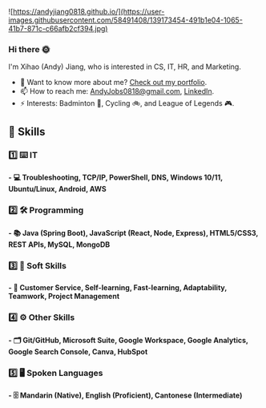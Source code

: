 ![https://andyjiang0818.github.io/](https://user-images.githubusercontent.com/58491408/139173454-491b1e04-1065-41b7-871c-c66afb2cf394.jpg)

### Hi there :sun_with_face:

I'm Xihao (Andy) Jiang, who is interested in CS, IT, HR, and Marketing. 

- 💬 Want to know more about me? [Check out my portfolio](https://andyjiang0818.github.io/).
- 📫 How to reach me: AndyJobs0818@gmail.com, [LinkedIn](https://www.linkedin.com/in/xihao-andy-jiang/). 
- ⚡ Interests: Badminton :badminton:, Cycling :bike:, and League of Legends :video_game:. 

## :briefcase: Skills
### :one: :keyboard: IT
#### - :computer: Troubleshooting, TCP/IP, PowerShell, DNS, Windows 10/11, Ubuntu/Linux, Android, AWS

### :two: :hammer_and_wrench: Programming
#### - :books: Java (Spring Boot), JavaScript (React, Node, Express), HTML5/CSS3, REST APIs, MySQL, MongoDB

### :three: :link: Soft Skills
#### - :floppy_disk: Customer Service, Self-learning, Fast-learning, Adaptability, Teamwork, Project Management

### :four: :gear: Other Skills
#### - :card_index_dividers: Git/GitHub, Microsoft Suite, Google Workspace, Google Analytics, Google Search Console, Canva, HubSpot

### :five: :desktop_computer: Spoken Languages
#### - :file_cabinet: Mandarin (Native), English (Proficient), Cantonese (Intermediate)
